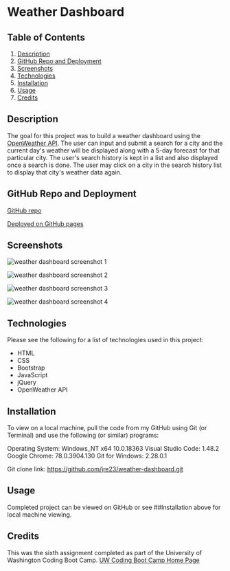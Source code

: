# Weather Dashboard

## Table of Contents

1. [Description](#Description)
2. [GitHub Repo and Deployment](#GitHub-Repo-and-Deployment)
3. [Screenshots](#Screenshots)
4. [Technologies](#Technologies)
5. [Installation](#Installation)
6. [Usage](#Usage)
7. [Credits](#Credits)

## Description

The goal for this project was to build a weather dashboard using the [OpenWeather API](https://openweathermap.org/api). The user can input and submit a search for a city and the current day's weather will be displayed along with a 5-day forecast for that particular city. The user's search history is kept in a list and also displayed once a search is done. The user may click on a city in the search history list to display that city's weather data again.

## GitHub Repo and Deployment

[GitHub repo](https://github.com/jre23/weather-dashboard)

[Deployed on GitHub pages](https://jre23.github.io/weather-dashboard)

## Screenshots

![weather dashboard screenshot 1](https://user-images.githubusercontent.com/69170823/95930470-631e4a00-0d7b-11eb-902a-3903587768e7.png)

![weather dashboard screenshot 2](https://user-images.githubusercontent.com/69170823/95823077-dd01f500-0ce1-11eb-9d17-702105428a04.png)

![weather dashboard screenshot 3](https://user-images.githubusercontent.com/69170823/95823200-0884df80-0ce2-11eb-91d7-f835d756f647.png)

![weather dashboard screenshot 4](https://user-images.githubusercontent.com/69170823/95823282-26eadb00-0ce2-11eb-9f80-8514bebcbed9.png)

## Technologies

Please see the following for a list of technologies used in this project:

* HTML
* CSS
* Bootstrap
* JavaScript
* jQuery
* OpenWeather API

## Installation

To view on a local machine, pull the code from my GitHub using Git (or Terminal) and use the following (or similar) programs:

Operating System: Windows_NT x64 10.0.18363
Visual Studio Code: 1.48.2
Google Chrome: 78.0.3904.130
Git for Windows: 2.28.0.1

Git clone link: https://github.com/jre23/weather-dashboard.git

## Usage

Completed project can be viewed on GitHub or see ##Installation above for local machine viewing.

## Credits

This was the sixth assignment completed as part of the University of Washington Coding Boot Camp. [UW Coding Boot Camp Home Page](https://bootcamp.uw.edu/coding/)